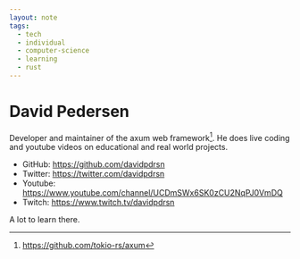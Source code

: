 ```yaml
---
layout: note
tags:
  - tech
  - individual
  - computer-science
  - learning
  - rust
---
```


# David Pedersen

Developer and maintainer of the axum web framework[^1]. He does live coding
and youtube videos on educational and real world projects.

- GitHub: https://github.com/davidpdrsn
- Twitter: https://twitter.com/davidpdrsn
- Youtube: https://www.youtube.com/channel/UCDmSWx6SK0zCU2NqPJ0VmDQ
- Twitch: https://www.twitch.tv/davidpdrsn

A lot to learn there.

[^1]: https://github.com/tokio-rs/axum
